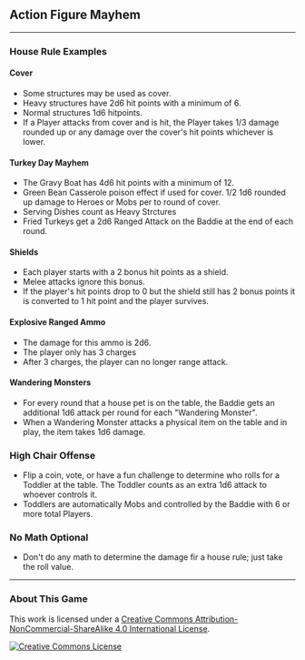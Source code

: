 ## Action Figure Mayhem

___

### House Rule Examples

#### Cover
* Some structures may be used as cover. 
* Heavy structures have 2d6 hit points with a minimum of 6.
* Normal structures 1d6 hitpoints. 
* If a Player attacks from cover and is hit, the Player takes 1/3 damage rounded up or any damage over the cover's hit points whichever is lower. 
        
#### Turkey Day Mayhem
* The Gravy Boat has 4d6 hit points with a minimum of 12.
* Green Bean Casserole poison effect if used for cover. 1/2 1d6 rounded up damage to Heroes or Mobs per to round of cover. 
* Serving Dishes count as Heavy Strctures
* Fried Turkeys get a 2d6 Ranged Attack on the Baddie at the end of each round. 
           
#### Shields
* Each player starts with a 2 bonus hit points as a shield.
* Melee attacks ignore this bonus.
* If the player's hit points drop to 0 but the shield still has 2 bonus points it is converted to 1 hit point and the player survives. 

#### Explosive Ranged Ammo
* The damage for this ammo is 2d6. 
* The player only has 3 charges
* After 3 charges, the player can no longer range attack.

#### Wandering Monsters
* For every round that a house pet is on the table, the Baddie gets an additional 1d6 attack per round for each "Wandering Monster".
* When a Wandering Monster attacks a physical item on the table and in play, the item takes 1d6 damage. 

### High Chair Offense
* Flip a coin, vote, or have a fun challenge to determine who rolls for a Toddler at the table. The Toddler counts as an extra 1d6 attack to whoever controls it. 
* Toddlers are automatically Mobs and controlled by the Baddie with 6 or more total Players. 

### No Math Optional
* Don't do any math to determine the damage fir a house rule; just take the roll value. 


           

---

### About This Game
This work is licensed under a [Creative Commons Attribution-NonCommercial-ShareAlike 4.0 International License](http://creativecommons.org/licenses/by-nc-sa/4.0/).

[![Creative Commons License](https://i.creativecommons.org/l/by-nc-sa/4.0/88x31.png)](http://creativecommons.org/licenses/by-nc-sa/4.0/)  
